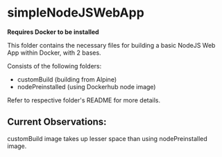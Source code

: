 # simpleNodeJSWebApp
**Requires Docker to be installed**

This folder contains the necessary files for building a basic NodeJS Web App within Docker, with 2 bases.

Consists of the following folders:
- customBuild (building from Alpine)
- nodePreinstalled (using Dockerhub node image)

Refer to respective folder's README for more details.

## Current Observations:
customBuild image takes up lesser space than using nodePreinstalled image.